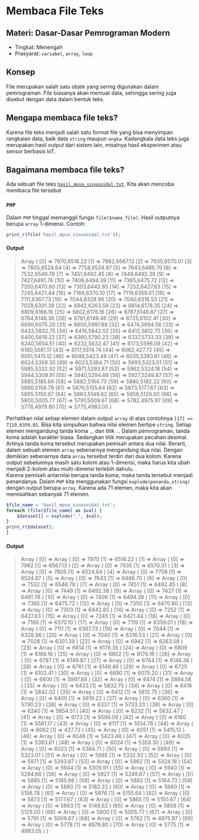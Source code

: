 # Membaca File Teks
## Materi: Dasar-Dasar Pemrograman Modern
* Tingkat: Menengah
* Prasyarat: `variabel`, `array`, `loop`

## Konsep
File merupakan salah satu objek yang sering digunakan dalam pemrograman. File biasanya akan memuat data, sehingga sering juga disebut dengan data dalam bentuk teks.

## Mengapa membaca file teks?
Karena file teks menjadi salah satu format file yang bisa menyimpan rangkaian data, baik data `string` maupun `angka`. Kadangkala data teks juga merupakan hasil output dari sistem lain, misalnya hasil eksperimen atau sensor berbasis IoT.

## Bagaimana membaca file teks?
Ada sebuah file teks [`hasil_mpso_sinusoidal.txt`](https://github.com/ardiansyah-sweng/ucwpso/blob/main/hasil_mpso_sinusoidal.txt). Kita akan mencoba membaca file tersebut

### `PHP`
Dalam `PHP` tinggal memanggil fungsi `file($nama_file)`. Hasil outputnya berupa `array` 1-dimensi. Contoh: <br>
```php
print_r(file('hasil_mpso_sinusoidal.txt'));
```
#### Output
> Array ( [0] => 7970,6518.22 [1] => 7962,6567.13 [2] => 7935,6570.01 [3] => 7805,6524.64 [4] => 7758,6524.97 [5] => 7643,6486.70 [6] => 7532,6546.78 [7] => 7451,6492.45 [8] => 7449,6492.38 [9] => 7427,6491.76 [10] => 7406,6494.39 [11] => 7365,6475.72 [12] => 7350,6470.80 [13] => 7303,6442.85 [14] => 7252,6427.63 [15] => 7245,6421.44 [16] => 7166,6370.10 [17] => 7119,6359.01 [18] => 7111,6367.73 [19] => 7044,6328.96 [20] => 7040,6316.53 [21] => 7028,6301.39 [22] => 6942,6263.58 [23] => 6814,6178.35 [24] => 6809,6166.16 [25] => 6802,6176.16 [26] => 6787,6149.87 [27] => 6764,6146.36 [28] => 6761,6149.46 [29] => 6725,6102.41 [30] => 6690,6075.20 [31] => 6600,5997.88 [32] => 6474,5894.58 [33] => 6433,5832.75 [34] => 6416,5842.02 [35] => 6412,5812.75 [36] => 6400,5819.22 [37] => 6360,5790.23 [38] => 6337,5733.33 [39] => 6240,5654.51 [40] => 6232,5632.47 [41] => 6173,5596.09 [42] => 6160,5581.17 [43] => 6117,5514.76 [44] => 6062,427.72 [45] => 6051,5415.12 [46] => 6048,5423.48 [47] => 6035,5383.61 [48] => 6024,5359.30 [49] => 6023,5364.71 [50] => 5993,5323.01 [51] => 5985,5332.92 [52] => 5971,5293.87 [53] => 5962,5324.18 [54] => 5944,5309.91 [55] => 5940,5294.66 [56] => 5927,5249.87 [57] => 5885,5185.66 [58] => 5882,5164.73 [59] => 5880,5182.22 [60] => 5880,5156.78 [61] => 5876,5155.64 [62] => 5873,5177.67 [63] => 5865,5150.67 [64] => 5863,5149.62 [65] => 5856,5129.00 [66] => 5800,5005.77 [67] => 5791,5009.67 [68] => 5782,4975.97 [69] => 5778,4979.80 [70] => 5775,4983.05 )

Perhatikan nilai setiap elemen dalam output `array` di atas contohnya `[17] => 7119,6359.01`. Bisa kita simpulkan bahwa nilai elemen bertipe `string`. Setiap elemen mengandung tanda koma `,`, dan titik `.`. Dalam pemrograman, tanda koma adalah karakter biasa. Sedangkan titik merupakan pecahan desimal. Artinya tanda koma tersebut merupakan pemisah antara dua nilai. Berarti, dalam sebuah elemen `array` sebenarnya mengandung dua nilai. Dengan demikian sebenarnya data `array` tersebut terdiri dari dua kolom. Karena output sebelumnya masih satu kolom atau 1-dimensi, maka harus kita ubah menjadi 2-kolom atau multi-dimensi terlebih dahulu.<br>
Karena pemisah antarnilai berupa tanda koma, maka tanda tersebut menjadi penandanya. Dalam `PHP` kita menggunakan fungsi `explode(penanda,string)` dengan output berupa `array`. Karena ada 71 elemen, maka kita akan memisahkan sebanyak 71 elemen.<br>
```php
$file_name = 'hasil_mpso_sinusoidal.txt';
foreach (file($file_name) as $val) {
    $dataset[] = explode(",", $val);
}
print_r($dataset);
}
```
#### Output
> Array ( [0] => Array ( [0] => 7970 [1] => 6518.22 ) [1] => Array ( [0] => 7962 [1] => 6567.13 ) [2] => Array ( [0] => 7935 [1] => 6570.01 ) [3] => Array ( [0] => 7805 [1] => 6524.64 ) [4] => Array ( [0] => 7758 [1] => 6524.97 ) [5] => Array ( [0] => 7643 [1] => 6486.70 ) [6] => Array ( [0] => 7532 [1] => 6546.78 ) [7] => Array ( [0] => 7451 [1] => 6492.45 ) [8] => Array ( [0] => 7449 [1] => 6492.38 ) [9] => Array ( [0] => 7427 [1] => 6491.76 ) [10] => Array ( [0] => 7406 [1] => 6494.39 ) [11] => Array ( [0] => 7365 [1] => 6475.72 ) [12] => Array ( [0] => 7350 [1] => 6470.80 ) [13] => Array ( [0] => 7303 [1] => 6442.85 ) [14] => Array ( [0] => 7252 [1] => 6427.63 ) [15] => Array ( [0] => 7245 [1] => 6421.44 ) [16] => Array ( [0] => 7166 [1] => 6370.10 ) [17] => Array ( [0] => 7119 [1] => 6359.01 ) [18] => Array ( [0] => 7111 [1] => 6367.73 ) [19] => Array ( [0] => 7044 [1] => 6328.96 ) [20] => Array ( [0] => 7040 [1] => 6316.53 ) [21] => Array ( [0] => 7028 [1] => 6301.39 ) [22] => Array ( [0] => 6942 [1] => 6263.58 ) [23] => Array ( [0] => 6814 [1] => 6178.35 ) [24] => Array ( [0] => 6809 [1] => 6166.16 ) [25] => Array ( [0] => 6802 [1] => 6176.16 ) [26] => Array ( [0] => 6787 [1] => 6149.87 ) [27] => Array ( [0] => 6764 [1] => 6146.36 ) [28] => Array ( [0] => 6761 [1] => 6149.46 ) [29] => Array ( [0] => 6725 [1] => 6102.41 ) [30] => Array ( [0] => 6690 [1] => 6075.20 ) [31] => Array ( [0] => 6600 [1] => 5997.88 ) [32] => Array ( [0] => 6474 [1] => 5894.58 ) [33] => Array ( [0] => 6433 [1] => 5832.75 ) [34] => Array ( [0] => 6416 [1] => 5842.02 ) [35] => Array ( [0] => 6412 [1] => 5812.75 ) [36] => Array ( [0] => 6400 [1] => 5819.22 ) [37] => Array ( [0] => 6360 [1] => 5790.23 ) [38] => Array ( [0] => 6337 [1] => 5733.33 ) [39] => Array ( [0] => 6240 [1] => 5654.51 ) [40] => Array ( [0] => 6232 [1] => 5632.47 ) [41] => Array ( [0] => 6173 [1] => 5596.09 ) [42] => Array ( [0] => 6160 [1] => 5581.17 ) [43] => Array ( [0] => 6117 [1] => 5514.76 ) [44] => Array ( [0] => 6062 [1] => 427.72 ) [45] => Array ( [0] => 6051 [1] => 5415.12 ) [46] => Array ( [0] => 6048 [1] => 5423.48 ) [47] => Array ( [0] => 6035 [1] => 5383.61 ) [48] => Array ( [0] => 6024 [1] => 5359.30 ) [49] => Array ( [0] => 6023 [1] => 5364.71 ) [50] => Array ( [0] => 5993 [1] => 5323.01 ) [51] => Array ( [0] => 5985 [1] => 5332.92 ) [52] => Array ( [0] => 5971 [1] => 5293.87 ) [53] => Array ( [0] => 5962 [1] => 5324.18 ) [54] => Array ( [0] => 5944 [1] => 5309.91 ) [55] => Array ( [0] => 5940 [1] => 5294.66 ) [56] => Array ( [0] => 5927 [1] => 5249.87 ) [57] => Array ( [0] => 5885 [1] => 5185.66 ) [58] => Array ( [0] => 5882 [1] => 5164.73 ) [59] => Array ( [0] => 5880 [1] => 5182.22 ) [60] => Array ( [0] => 5880 [1] => 5156.78 ) [61] => Array ( [0] => 5876 [1] => 5155.64 ) [62] => Array ( [0] => 5873 [1] => 5177.67 ) [63] => Array ( [0] => 5865 [1] => 5150.67 ) [64] => Array ( [0] => 5863 [1] => 5149.62 ) [65] => Array ( [0] => 5856 [1] => 5129.00 ) [66] => Array ( [0] => 5800 [1] => 5005.77 ) [67] => Array ( [0] => 5791 [1] => 5009.67 ) [68] => Array ( [0] => 5782 [1] => 4975.97 ) [69] => Array ( [0] => 5778 [1] => 4979.80 ) [70] => Array ( [0] => 5775 [1] => 4983.05 ) )
